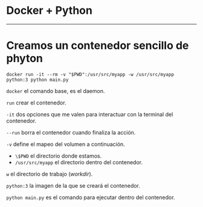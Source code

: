 # Docker + Python 
- - -
# Creamos un contenedor sencillo de phyton

```docker run -it --rm -v "$PWD":/usr/src/myapp -w /usr/src/myapp python:3 python main.py```
 
``docker`` el comando base, es el daemon.
 
``run`` crear el contenedor.

``-it`` dos opciones que me valen para interactuar con la terminal del contenedor.

``--run`` borra el contenedor cuando finaliza la acción. 

``-v`` define el mapeo del volumen a continuación. 
 
- ``\$PWD`` el directorio donde estamos.
- ``/usr/src/myapp`` el directorio dentro del contenedor.

``w`` el directorio de trabajo (_workdir_).
 
``python:3`` la imagen de la que se creará el contenedor.

``python main.py`` es el comando para ejecutar dentro del contenedor.